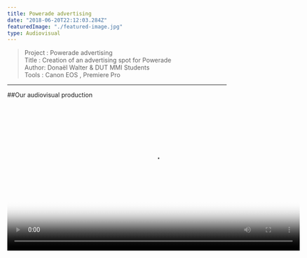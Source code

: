 ```yaml
---
title: Powerade advertising
date: "2018-06-20T22:12:03.284Z"
featuredImage: "./featured-image.jpg"
type: Audiovisual
---
```

>Project : Powerade advertising<br>
>Title : Creation of an advertising spot for Powerade<br>
>Author: Donaël Walter & DUT MMI Students<br>
>Tools : Canon EOS , Premiere Pro<br>
----------------------------------------------------------

##Our audiovisual production
<center>
<video style="width:70vw;" controls poster="./featured-image.jpg">
  <source src="pub.mp4"></source>
</video>
</center>
